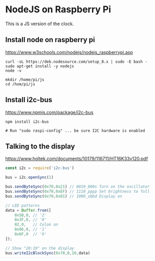 # NodeJS on Raspberry Pi

This is a JS version of the clock.

## Install node on raspberry pi

https://www.w3schools.com/nodejs/nodejs_raspberrypi.asp

```
curl -sL https://deb.nodesource.com/setup_8.x | sudo -E bash -
sudo apt-get install -y nodejs
node -v

mkdir /home/pi/js
cd /hom/pi/js
```

## Install i2c-bus

https://www.npmjs.com/package/i2c-bus

```
npm install i2c-bus

# Run "sudo raspi-config" ... be sure I2C hardware is enabled 
```

## Talking to the display

https://www.holtek.com/documents/10179/116711/HT16K33v120.pdf

```js
const i2c = require('i2c-bus')

bus = i2c.openSync(1)

bus.sendByteSync(0x70,0x21) // 0010_000s Turn on the oscillator
bus.sendByteSync(0x70,0xEF) // 1110_pppp Set brightness to full
bus.sendByteSync(0x70,0x81) // 1000_xbbd Display on

// LED patterns
data = Buffer.from([
	0x5B,0, // '2'
	0x3F,0, // '0'
	02,0,   // Colon on
	0x06,0, // '1'
	0x6F,0  // '9'
]);

// Show "20:19" on the display
bus.writeI2cBlockSync(0x70,0,10,data)
```
